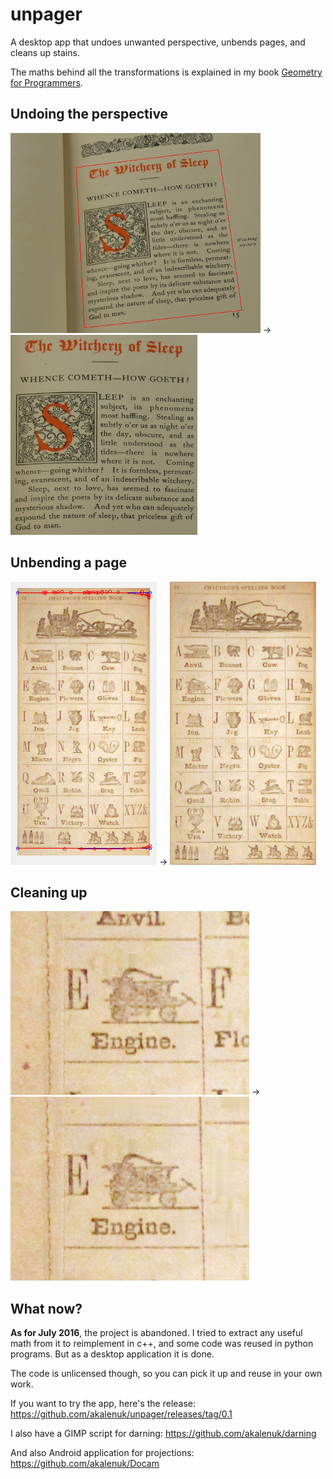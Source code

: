 unpager
=======

A desktop app that undoes unwanted perspective, unbends pages, and cleans up stains.

The maths behind all the transformations is explained in my book [Geometry for Programmers](https://www.manning.com/books/geometry-for-programmers).

Undoing the perspective
-----------------------
![screenshot](/screenshots/before_proj.png "Before projection") → ![screenshot](/screenshots/after_proj.png "After projection")

Unbending a page
----------------
![screenshot](/screenshots/before_flat.png "Before unbending") → ![screenshot](/screenshots/after_flat.png "After flattening")

Cleaning up
-----------
![screenshot](https://github.com/akalenuk/darning/blob/master/screenshots/E_before.png?raw=true "Before darning") → ![screenshot](https://github.com/akalenuk/darning/blob/master/screenshots/E_after.png?raw=true "After darning")

What now?
---------
**As for July 2016**, the project is abandoned. I tried to extract any useful math from it to reimplement in c++, and some code was reused in python programs. But as a desktop application it is done. 

The code is unlicensed though, so you can pick it up and reuse in your own work.

If you want to try the app, here's the release: https://github.com/akalenuk/unpager/releases/tag/0.1

I also have a GIMP script for darning: https://github.com/akalenuk/darning

And also Android application for projections: https://github.com/akalenuk/Docam
